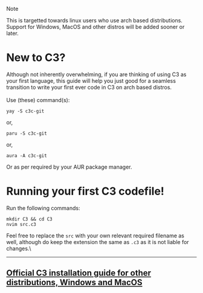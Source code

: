 > [!NOTE]
> This is targetted towards linux users who use arch based distributions.
> Support for Windows, MacOS and other distros will be added sooner or later.

# New to C3?

Although not inherently overwhelming, if you are thinking of using C3 as your first language, this guide will help you just good for a seamless transition to write your first ever code in C3 on arch based distros. <br> <br>
Use (these) command(s):
```
yay -S c3c-git
```
or,
```
paru -S c3c-git
```
or, 
```
aura -A c3c-git
```
Or as per required by your AUR package manager.

# Running your first C3 codefile!
Run the following commands:

```
mkdir C3 && cd C3
nvim src.c3
```

Feel free to replace the `src` with your own relevant required filename as well, although do keep the extension the same as `.c3` as it is not liable for changes.\

<hr>

## [Official C3 installation guide for other distributions, Windows and MacOS](https://c3-lang.org/getting-started/prebuilt-binaries/#installing-on-windows)

